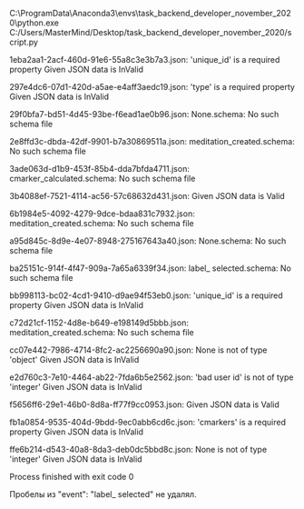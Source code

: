 C:\ProgramData\Anaconda3\envs\task_backend_developer_november_2020\python.exe C:/Users/MasterMind/Desktop/task_backend_developer_november_2020/script.py

1eba2aa1-2acf-460d-91e6-55a8c3e3b7a3.json:
'unique_id' is a required property
Given JSON data is InValid

297e4dc6-07d1-420d-a5ae-e4aff3aedc19.json:
'type' is a required property
Given JSON data is InValid

29f0bfa7-bd51-4d45-93be-f6ead1ae0b96.json:
None.schema: No such schema file

2e8ffd3c-dbda-42df-9901-b7a30869511a.json:
meditation_created.schema: No such schema file

3ade063d-d1b9-453f-85b4-dda7bfda4711.json:
cmarker_calculated.schema: No such schema file

3b4088ef-7521-4114-ac56-57c68632d431.json:
Given JSON data is Valid

6b1984e5-4092-4279-9dce-bdaa831c7932.json:
meditation_created.schema: No such schema file

a95d845c-8d9e-4e07-8948-275167643a40.json:
None.schema: No such schema file

ba25151c-914f-4f47-909a-7a65a6339f34.json:
label_       selected.schema: No such schema file

bb998113-bc02-4cd1-9410-d9ae94f53eb0.json:
'unique_id' is a required property
Given JSON data is InValid

c72d21cf-1152-4d8e-b649-e198149d5bbb.json:
meditation_created.schema: No such schema file

cc07e442-7986-4714-8fc2-ac2256690a90.json:
None is not of type 'object'
Given JSON data is InValid

e2d760c3-7e10-4464-ab22-7fda6b5e2562.json:
'bad user id' is not of type 'integer'
Given JSON data is InValid

f5656ff6-29e1-46b0-8d8a-ff77f9cc0953.json:
Given JSON data is Valid

fb1a0854-9535-404d-9bdd-9ec0abb6cd6c.json:
'cmarkers' is a required property
Given JSON data is InValid

ffe6b214-d543-40a8-8da3-deb0dc5bbd8c.json:
None is not of type 'integer'
Given JSON data is InValid


Process finished with exit code 0

Пробелы из "event": "label_       selected" не удалял.
